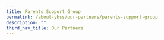 ```yaml
---
title: Parents Support Group
permalink: /about-yhss/our-partners/parents-support-group
description: ""
third_nav_title: Our Partners
---
```

